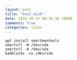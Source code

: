 ```yaml
---
layout: post
title: "test_disk"
date: 2018-10-27 06:34:36 +0800
comments: true
categories: linux
---
```


`apt install smartmontools`  
`smartctl -H /dev/sda`  
`smartctl -A /dev/sda`  
`badblocks -vs /dev/sda`  